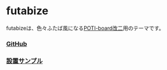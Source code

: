 # futabize

futabizeは、色々ふたば風になる[POTI-board改二](https://github.com/sakots/poti-kaini)用のテーマです。



### [GitHub](https://github.com/funige/futabize)

### [設置サンプル](https://futabize.neosozai.jp)







